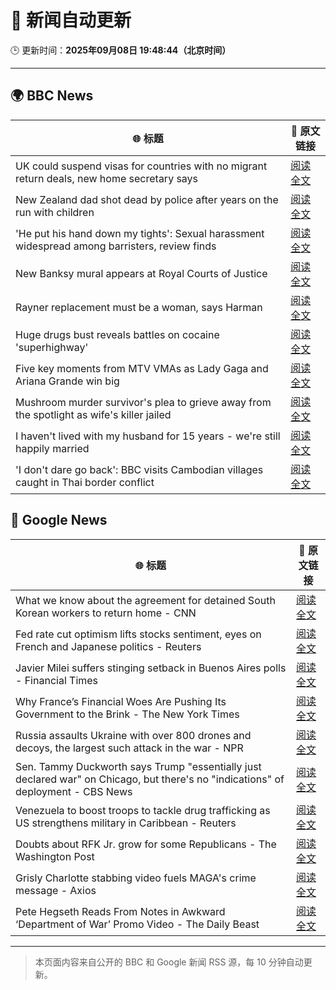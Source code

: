 # 🧠 新闻自动更新

🕒 更新时间：**2025年09月08日 19:48:44（北京时间）**

---

## 🌍 BBC News

| 🌐 标题 | 🔗 原文链接 |
|--------|-------------|
| UK could suspend visas for countries with no migrant return deals, new home secretary says | [阅读全文](https://www.bbc.com/news/articles/c4g7xyn03yno?at_medium=RSS&at_campaign=rss) |
| New Zealand dad shot dead by police after years on the run with children | [阅读全文](https://www.bbc.com/news/articles/c75qlerp2e5o?at_medium=RSS&at_campaign=rss) |
| 'He put his hand down my tights': Sexual harassment widespread among barristers, review finds | [阅读全文](https://www.bbc.com/news/articles/c8xrejzk0edo?at_medium=RSS&at_campaign=rss) |
| New Banksy mural appears at Royal Courts of Justice | [阅读全文](https://www.bbc.com/news/articles/cgrq0r0y878o?at_medium=RSS&at_campaign=rss) |
| Rayner replacement must be a woman, says Harman | [阅读全文](https://www.bbc.com/news/articles/c059z4g836eo?at_medium=RSS&at_campaign=rss) |
| Huge drugs bust reveals battles on cocaine 'superhighway' | [阅读全文](https://www.bbc.com/news/articles/c5yvplyrrwno?at_medium=RSS&at_campaign=rss) |
| Five key moments from MTV VMAs as Lady Gaga and Ariana Grande win big | [阅读全文](https://www.bbc.com/news/articles/c5yk5jw6w5ro?at_medium=RSS&at_campaign=rss) |
| Mushroom murder survivor's plea to grieve away from the spotlight as wife's killer jailed | [阅读全文](https://www.bbc.com/news/articles/cly1v06xz7qo?at_medium=RSS&at_campaign=rss) |
| I haven't lived with my husband for 15 years - we're still happily married | [阅读全文](https://www.bbc.com/news/articles/c5y21nvd56ko?at_medium=RSS&at_campaign=rss) |
| 'I don't dare go back': BBC visits Cambodian villages caught in Thai border conflict | [阅读全文](https://www.bbc.com/news/articles/c059j8759rlo?at_medium=RSS&at_campaign=rss) |

## 📰 Google News

| 🌐 标题 | 🔗 原文链接 |
|--------|-------------|
| What we know about the agreement for detained South Korean workers to return home - CNN | [阅读全文](https://news.google.com/rss/articles/CBMigAFBVV95cUxOdTJ3WW00VUV1NkI0Y3lQVGNBWG0xU1dxZmxHaDFVQjNsSDA5WDhWcGVHZ3FYNXBSWmRyU2pYVkF1V0tnYjlLX1duSlVzSUcwU05qR3dDSDRGN1dhNG1RaHJTam9rWjY1ZUNxTkpvTFplNWI4dUxBR1p0MnJBZVlVLQ?oc=5) |
| Fed rate cut optimism lifts stocks sentiment, eyes on French and Japanese politics - Reuters | [阅读全文](https://news.google.com/rss/articles/CBMie0FVX3lxTE1NeHFqMERROGZoalNZNFBLQk5yUzdIT3BhdVpYbnJIQzZQQkgzd0JtMTIxYjd0RXpubDVTbV9rVlk0azRIcUNpR1B4VW9MVjBBem92SFEzdExybmFMWlhmWkE1cFo5OHhhWjZkQ3hpWlA1VEFzU2ZyeVpOSQ?oc=5) |
| Javier Milei suffers stinging setback in Buenos Aires polls - Financial Times | [阅读全文](https://news.google.com/rss/articles/CBMicEFVX3lxTE01MUlYWlVnTDktdXR4c0xNNndObUZwREI1LUZJQzlxZF9zZ2EwcjF0UUJoaTB2WFFVQWFQcloxRzh5M05jVW41TFdDZVdTR2dPcXgzbmFuS0lmSV85UldHdFpEaUNwWjU5Z1o2UVJfU0I?oc=5) |
| Why France’s Financial Woes Are Pushing Its Government to the Brink - The New York Times | [阅读全文](https://news.google.com/rss/articles/CBMiiwFBVV95cUxPT2c5ZXJIZXpNSjFzaDJhNmpETHBHSFNCaGwzSXJySWY0Wk9BeFhTZTU3bmxadWZxMnFBOVNDN0RvWkh0MnhNdFFJZWhTN21nb1NMVHR2TXAyT29pTkVycU5JaGkwWlMwOGRjNkdGX0tVRFI1eDlWREZpTjN2ejdsTnFuWHRuRW52US04?oc=5) |
| Russia assaults Ukraine with over 800 drones and decoys, the largest such attack in the war - NPR | [阅读全文](https://news.google.com/rss/articles/CBMinwFBVV95cUxPM0haZEwydkZOcFdwckdJMzR6bERJOGQwNHZCNmJFRVdkMHEzV1NiRHM1MGdZanJCQThVT1psT1kxRjVoeFR4X1hMbEgzdFVVV3lLc0pOSmxTcnF2WXZzTHd3M0dDVWpiSzNEek1jc3ZZRUg5RmdqYzM3VXZNemxBQS1kRzZiODZPYVJQQ1JrLUN5aEozOHZmTkRJbEZMSnc?oc=5) |
| Sen. Tammy Duckworth says Trump "essentially just declared war" on Chicago, but there's no "indications" of deployment - CBS News | [阅读全文](https://news.google.com/rss/articles/CBMif0FVX3lxTE80WkhpS0Flek1CSnBuM2JOYjQ0Yy00Zm9vb2JzdlI3ZkMtejJ6X09ZS1VkMy1nbjlkNldDTzU2TC12ZGpJWmRzdGp2OC13bE1GbEl0ZVRoTmFxT0VPMHJsSjBwbVUzTWh6V0RUWktNc2pLelZBbUJaTFJYaTRkMlHSAYQBQVVfeXFMTk5VMzg5a09KVDhYQXlNYmRKV0YyMDJkLXozajh0Q2o1SHRabWxtMU93cTlWSXdTbThUOVdYOWxDclFDRXBOc014YW9ySENROXEyUXVGUm05T2R6YkVJSjRxa3p1c3BKTUFzN2ZQMzl3NVRUeFZyT05haDE3NU1YQ2lGTlFR?oc=5) |
| Venezuela to boost troops to tackle drug trafficking as US strengthens military in Caribbean - Reuters | [阅读全文](https://news.google.com/rss/articles/CBMi2wFBVV95cUxQYTBTS0NTdzJoS0g2OHRHY2tfRm5KcmgtM0pwM29wNGdmX3VnWGlkY1R6LTlUMkdnNWVXblVVdkJGOHRQQWE0eXlXVkl4VTZCUE9pQ1ZrdTl6cmJGQklvbEFjcDhVV2NyMW4ycmh4SlVoZ21RclZ0bXpCUThBVHNGeWxUNU5QaVBoTm1uUWdDNGRkcG9oU0hLSjc1VU8yemJCTVE2MDZscFJzT29DemJTWEZmVzdiNVp6VG00UXg3azdYTnhTLTIyNnlRUEZsc0xHX21wSzBrR2FvS28?oc=5) |
| Doubts about RFK Jr. grow for some Republicans - The Washington Post | [阅读全文](https://news.google.com/rss/articles/CBMihAFBVV95cUxQdzlHcGVhdWowQ01LX2xuRFE5ajUyRHMxVjlsaTdHQW92NmtJYWxyeW4wd0pyT1J1TDlCTjl1cU9GNGZqdjhNVnRyd1hlLUl6S2pTSVkybVhJN0U0c3VJc09VTnpkUkozbmh0WWI1YXZpWGhBMUo4SEctRDJnRWxJMVNqQ2o?oc=5) |
| Grisly Charlotte stabbing video fuels MAGA's crime message - Axios | [阅读全文](https://news.google.com/rss/articles/CBMihgFBVV95cUxNWlRvLUJ4VmJyR05BcC1lV21HTHRZQ3dveG9lWl9Wc2E3OE44LVZReWNkU0JNWmZfY3VUNzVBMEYzVHVudWZsYnZ0MV95emtuVlk1aTVxeVZwLVp1dGxGa1Q4T2xRNnJBbTJOYlJNVUJCVHBsSjE0UDJrQjBTbkRQYTNGNWQtQQ?oc=5) |
| Pete Hegseth Reads From Notes in Awkward ‘Department of War’ Promo Video - The Daily Beast | [阅读全文](https://news.google.com/rss/articles/CBMiowFBVV95cUxPc2JLVTY2R1J2c0JqQ3VoNU1wVlN4VmJIbXh3M3RTZE1mLXkyVnJSYmFUVlJqR2M0aE00Z2g2UEdiMHZtU1ZLSzU0YkxVTGl3YnhIa0dVWXFocDMxQXdoSHA0X251WEVzdmYtRDB4RzJsWDZVTlFpX2xDeHFITWp1UXVXSUJ2MERxZEk0OHBFblhCaEJxUFNmd0gxODFKM3k2UnA0?oc=5) |

---
> 本页面内容来自公开的 BBC 和 Google 新闻 RSS 源，每 10 分钟自动更新。